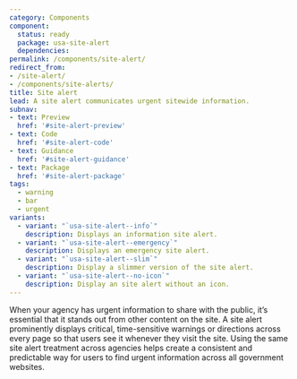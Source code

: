 ```yaml
---
category: Components
component:
  status: ready
  package: usa-site-alert
  dependencies:
permalink: /components/site-alert/
redirect_from:
- /site-alert/
- /components/site-alerts/
title: Site alert
lead: A site alert communicates urgent sitewide information.
subnav:
- text: Preview
  href: '#site-alert-preview'
- text: Code
  href: '#site-alert-code'
- text: Guidance
  href: '#site-alert-guidance'
- text: Package
  href: '#site-alert-package'
tags:
  - warning
  - bar
  - urgent
variants:
  - variant: "`usa-site-alert--info`"
    description: Displays an information site alert.
  - variant: "`usa-site-alert--emergency`"
    description: Displays an emergency site alert.
  - variant: "`usa-site-alert--slim`"
    description: Display a slimmer version of the site alert.
  - variant: "`usa-site-alert--no-icon`"
    description: Display an site alert without an icon.
---
```


When your agency has urgent information to share with the public, it’s essential that it stands out from other content on the site. A site alert prominently displays critical, time-sensitive warnings or directions across every page so that users see it whenever they visit the site. Using the same site alert treatment across agencies helps create a consistent and predictable way for users to find urgent information across all government websites.
